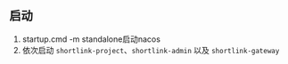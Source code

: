## 启动
1. startup.cmd -m standalone启动nacos
2. 依次启动 `shortlink-project`、`shortlink-admin` 以及 `shortlink-gateway`